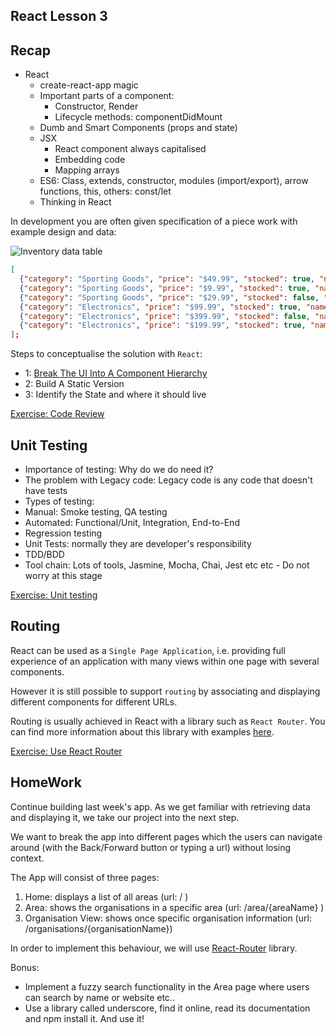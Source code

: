 React Lesson 3
---


Recap
---
* React
  * create-react-app magic
  * Important parts of a component: 
    * Constructor, Render
    * Lifecycle methods: componentDidMount
  * Dumb and Smart Components (props and state)
  * JSX
    * React component always capitalised
    * Embedding code
    * Mapping arrays
  * ES6: Class, extends, constructor, modules (import/export), arrow functions, this, others: const/let
  * Thinking in React

In development you are often given specification of a piece work with example design and data:

![Inventory data table](https://facebook.github.io/react/img/blog/thinking-in-react-mock.png)

```json
[
  {"category": "Sporting Goods", "price": "$49.99", "stocked": true, "name": "Football"},
  {"category": "Sporting Goods", "price": "$9.99", "stocked": true, "name": "Baseball"},
  {"category": "Sporting Goods", "price": "$29.99", "stocked": false, "name": "Basketball"},
  {"category": "Electronics", "price": "$99.99", "stocked": true, "name": "iPod Touch"},
  {"category": "Electronics", "price": "$399.99", "stocked": false, "name": "iPhone 5"},
  {"category": "Electronics", "price": "$199.99", "stocked": true, "name": "Nexus 7"}
];
```
Steps to conceptualise the solution with `React`:
- 1: [Break The UI Into A Component Hierarchy](https://facebook.github.io/react/img/blog/thinking-in-react-components.png)
- 2: Build A Static Version
- 3: Identify the State and where it should live

[Exercise: Code Review](http://codepen.io/lacker/pen/vXpAgj)


Unit Testing
---
* Importance of testing: Why do we do need it?
 * The problem with Legacy code: Legacy code is any code that doesn't have tests
* Types of testing:
 * Manual: Smoke testing, QA testing
 * Automated: Functional/Unit, Integration, End-to-End 
 * Regression testing
* Unit Tests: normally they are developer's responsibility
 * TDD/BDD
* Tool chain: Lots of tools, Jasmine, Mocha, Chai, Jest etc etc - Do not worry at this stage

[Exercise: Unit testing](https://codepen.io/kabaros/pen/bgWYVo)

Routing
----
React can be used as a `Single Page Application`, i.e. providing full experience of an application with many views within one page with several components.

However it is still possible to support `routing` by associating and displaying different components for different URLs.

Routing is usually achieved in React with a library such as `React Router`. You can find more information about this library with examples [here](https://github.com/ReactTraining/react-router).

[Exercise: Use React Router](https://github.com/reactjs/react-router-tutorial/tree/master/lessons/01-setting-up)


HomeWork
----
Continue building last week's app. As we get familiar with retrieving data and displaying it, we take our project into the next step.

We want to break the app into different pages which the users can navigate around (with the Back/Forward button or typing a url) without losing context.

The App will consist of three pages:

1. Home: displays a list of all areas (url: / )
2. Area: shows the organisations in a specific area (url: /area/{areaName} )
3. Organisation View: shows once specific organisation information (url: /organisations/{organisationName})


In order to implement this behaviour, we will use [React-Router](https://github.com/ReactTraining/react-router) library.

Bonus:
* Implement a fuzzy search functionality in the Area page where users can search by name or website etc..
* Use a library called underscore, find it online, read its documentation and npm install it. And use it!

